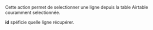 Cette action permet de selectionner une ligne depuis la table Airtable couramment selectionnée.

**id** spéficie quelle ligne récupérer.